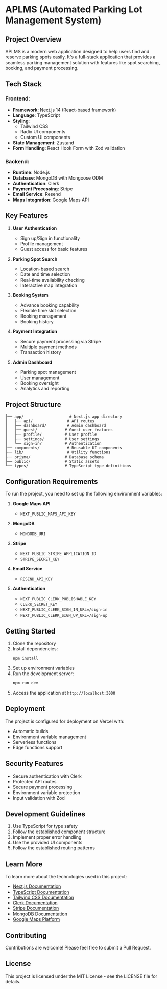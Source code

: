 # APLMS (Automated Parking Lot Management System)

## Project Overview
APLMS is a modern web application designed to help users find and reserve parking spots easily. It's a full-stack application that provides a seamless parking management solution with features like spot searching, booking, and payment processing.

## Tech Stack

### Frontend:
- **Framework**: Next.js 14 (React-based framework)
- **Language**: TypeScript
- **Styling**: 
  - Tailwind CSS
  - Radix UI components
  - Custom UI components
- **State Management**: Zustand
- **Form Handling**: React Hook Form with Zod validation

### Backend:
- **Runtime**: Node.js
- **Database**: MongoDB with Mongoose ODM
- **Authentication**: Clerk
- **Payment Processing**: Stripe
- **Email Service**: Resend
- **Maps Integration**: Google Maps API

## Key Features

1. **User Authentication**
   - Sign up/Sign in functionality
   - Profile management
   - Guest access for basic features

2. **Parking Spot Search**
   - Location-based search
   - Date and time selection
   - Real-time availability checking
   - Interactive map integration

3. **Booking System**
   - Advance booking capability
   - Flexible time slot selection
   - Booking management
   - Booking history

4. **Payment Integration**
   - Secure payment processing via Stripe
   - Multiple payment methods
   - Transaction history

5. **Admin Dashboard**
   - Parking spot management
   - User management
   - Booking oversight
   - Analytics and reporting

## Project Structure

```
├── app/                    # Next.js app directory
│   ├── api/               # API routes
│   ├── dashboard/         # Admin dashboard
│   ├── guest/            # Guest user features
│   ├── profile/          # User profile
│   ├── settings/         # User settings
│   └── sign-in/          # Authentication
├── components/            # Reusable UI components
├── lib/                   # Utility functions
├── prisma/               # Database schema
├── public/               # Static assets
└── types/                # TypeScript type definitions
```

## Configuration Requirements

To run the project, you need to set up the following environment variables:

1. **Google Maps API**
   - `NEXT_PUBLIC_MAPS_API_KEY`

2. **MongoDB**
   - `MONGODB_URI`

3. **Stripe**
   - `NEXT_PUBLIC_STRIPE_APPLICATION_ID`
   - `STRIPE_SECRET_KEY`

4. **Email Service**
   - `RESEND_API_KEY`

5. **Authentication**
   - `NEXT_PUBLIC_CLERK_PUBLISHABLE_KEY`
   - `CLERK_SECRET_KEY`
   - `NEXT_PUBLIC_CLERK_SIGN_IN_URL=/sign-in`
   - `NEXT_PUBLIC_CLERK_SIGN_UP_URL=/sign-up`

## Getting Started

1. Clone the repository
2. Install dependencies:
   ```bash
   npm install
   ```
3. Set up environment variables
4. Run the development server:
   ```bash
   npm run dev
   ```
5. Access the application at `http://localhost:3000`

## Deployment
The project is configured for deployment on Vercel with:
- Automatic builds
- Environment variable management
- Serverless functions
- Edge functions support

## Security Features
- Secure authentication with Clerk
- Protected API routes
- Secure payment processing
- Environment variable protection
- Input validation with Zod

## Development Guidelines
1. Use TypeScript for type safety
2. Follow the established component structure
3. Implement proper error handling
4. Use the provided UI components
5. Follow the established routing patterns

## Learn More

To learn more about the technologies used in this project:

- [Next.js Documentation](https://nextjs.org/docs)
- [TypeScript Documentation](https://www.typescriptlang.org/docs)
- [Tailwind CSS Documentation](https://tailwindcss.com/docs)
- [Clerk Documentation](https://clerk.com/docs)
- [Stripe Documentation](https://stripe.com/docs)
- [MongoDB Documentation](https://www.mongodb.com/docs)
- [Google Maps Platform](https://developers.google.com/maps)

## Contributing
Contributions are welcome! Please feel free to submit a Pull Request.

## License
This project is licensed under the MIT License - see the LICENSE file for details.
